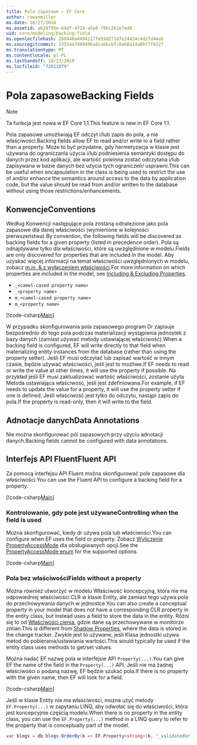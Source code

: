 ```yaml
---
title: Pola zapasowe — EF Core
author: rowanmiller
ms.date: 10/27/2016
ms.assetid: a628795e-64df-4f24-a5e8-76bc261e7ed8
uid: core/modeling/backing-field
ms.openlocfilehash: 288440a4494117fe59d27187e24424c4d2fd44ab
ms.sourcegitcommit: 2355447d89496a8ca6bcbfc0a68a14a0bf7f0327
ms.translationtype: MT
ms.contentlocale: pl-PL
ms.lasthandoff: 10/23/2019
ms.locfileid: "72811879"
---
```

# <a name="backing-fields"></a><span data-ttu-id="53bfe-102">Pola zapasowe</span><span class="sxs-lookup"><span data-stu-id="53bfe-102">Backing Fields</span></span>

> [!NOTE]  
> <span data-ttu-id="53bfe-103">Ta funkcja jest nowa w EF Core 1,1.</span><span class="sxs-lookup"><span data-stu-id="53bfe-103">This feature is new in EF Core 1.1.</span></span>

<span data-ttu-id="53bfe-104">Pola zapasowe umożliwiają EF odczyt i/lub zapis do pola, a nie właściwości.</span><span class="sxs-lookup"><span data-stu-id="53bfe-104">Backing fields allow EF to read and/or write to a field rather than a property.</span></span> <span data-ttu-id="53bfe-105">Może to być przydatne, gdy hermetyzacja w klasie jest używana do ograniczania użycia i/lub podniesienia semantyki dostępu do danych przez kod aplikacji, ale wartość powinna zostać odczytana i/lub zapisywana w bazie danych bez użycia tych ograniczeń/ usprawni.</span><span class="sxs-lookup"><span data-stu-id="53bfe-105">This can be useful when encapsulation in the class is being used to restrict the use of and/or enhance the semantics around access to the data by application code, but the value should be read from and/or written to the database without using those restrictions/enhancements.</span></span>

## <a name="conventions"></a><span data-ttu-id="53bfe-106">Konwencje</span><span class="sxs-lookup"><span data-stu-id="53bfe-106">Conventions</span></span>

<span data-ttu-id="53bfe-107">Według Konwencji następujące pola zostaną odnalezione jako pola zapasowe dla danej właściwości (wymienione w kolejności pierwszeństwa).</span><span class="sxs-lookup"><span data-stu-id="53bfe-107">By convention, the following fields will be discovered as backing fields for a given property (listed in precedence order).</span></span> <span data-ttu-id="53bfe-108">Pola są odnajdywane tylko dla właściwości, które są uwzględnione w modelu.</span><span class="sxs-lookup"><span data-stu-id="53bfe-108">Fields are only discovered for properties that are included in the model.</span></span> <span data-ttu-id="53bfe-109">Aby uzyskać więcej informacji na temat właściwości uwzględnionych w modelu, zobacz [m.in. & z wyłączeniem właściwości](included-properties.md).</span><span class="sxs-lookup"><span data-stu-id="53bfe-109">For more information on which properties are included in the model, see [Including & Excluding Properties](included-properties.md).</span></span>

* `_<camel-cased property name>`
* `_<property name>`
* `m_<camel-cased property name>`
* `m_<property name>`

[!code-csharp[Main](../../../samples/core/Modeling/Conventions/BackingField.cs#Sample)]

<span data-ttu-id="53bfe-110">W przypadku skonfigurowania pola zapasowego program Dr zapisuje bezpośrednio do tego pola podczas materializacji wystąpienia jednostek z bazy danych (zamiast używać metody ustawiającej właściwość).</span><span class="sxs-lookup"><span data-stu-id="53bfe-110">When a backing field is configured, EF will write directly to that field when materializing entity instances from the database (rather than using the property setter).</span></span> <span data-ttu-id="53bfe-111">Jeśli EF musi odczytać lub zapisać wartość w innym czasie, będzie używać właściwości, jeśli jest to możliwe.</span><span class="sxs-lookup"><span data-stu-id="53bfe-111">If EF needs to read or write the value at other times, it will use the property if possible.</span></span> <span data-ttu-id="53bfe-112">Na przykład jeśli EF musi zaktualizować wartość właściwości, zostanie użyta Metoda ustawiająca właściwość, jeśli jest zdefiniowana.</span><span class="sxs-lookup"><span data-stu-id="53bfe-112">For example, if EF needs to update the value for a property, it will use the property setter if one is defined.</span></span> <span data-ttu-id="53bfe-113">Jeśli właściwość jest tylko do odczytu, nastąpi zapis do pola.</span><span class="sxs-lookup"><span data-stu-id="53bfe-113">If the property is read-only, then it will write to the field.</span></span>

## <a name="data-annotations"></a><span data-ttu-id="53bfe-114">Adnotacje danych</span><span class="sxs-lookup"><span data-stu-id="53bfe-114">Data Annotations</span></span>

<span data-ttu-id="53bfe-115">Nie można skonfigurować pól zapasowych przy użyciu adnotacji danych.</span><span class="sxs-lookup"><span data-stu-id="53bfe-115">Backing fields cannot be configured with data annotations.</span></span>

## <a name="fluent-api"></a><span data-ttu-id="53bfe-116">Interfejs API Fluent</span><span class="sxs-lookup"><span data-stu-id="53bfe-116">Fluent API</span></span>

<span data-ttu-id="53bfe-117">Za pomocą interfejsu API Fluent można skonfigurować pole zapasowe dla właściwości.</span><span class="sxs-lookup"><span data-stu-id="53bfe-117">You can use the Fluent API to configure a backing field for a property.</span></span>

[!code-csharp[Main](../../../samples/core/Modeling/FluentAPI/BackingField.cs#Sample)]

### <a name="controlling-when-the-field-is-used"></a><span data-ttu-id="53bfe-118">Kontrolowanie, gdy pole jest używane</span><span class="sxs-lookup"><span data-stu-id="53bfe-118">Controlling when the field is used</span></span>

<span data-ttu-id="53bfe-119">Można skonfigurować, kiedy dr używa pola lub właściwości.</span><span class="sxs-lookup"><span data-stu-id="53bfe-119">You can configure when EF uses the field or property.</span></span> <span data-ttu-id="53bfe-120">Zobacz [Wyliczenie PropertyAccessMode](https://docs.microsoft.com/dotnet/api/microsoft.entityframeworkcore.propertyaccessmode) dla obsługiwanych opcji.</span><span class="sxs-lookup"><span data-stu-id="53bfe-120">See the [PropertyAccessMode enum](https://docs.microsoft.com/dotnet/api/microsoft.entityframeworkcore.propertyaccessmode) for the supported options.</span></span>

[!code-csharp[Main](../../../samples/core/Modeling/FluentAPI/BackingFieldAccessMode.cs#Sample)]

### <a name="fields-without-a-property"></a><span data-ttu-id="53bfe-121">Pola bez właściwości</span><span class="sxs-lookup"><span data-stu-id="53bfe-121">Fields without a property</span></span>

<span data-ttu-id="53bfe-122">Można również utworzyć w modelu Właściwość koncepcyjną, która nie ma odpowiedniej właściwości CLR w klasie Entity, ale zamiast tego używa pola do przechowywania danych w jednostce.</span><span class="sxs-lookup"><span data-stu-id="53bfe-122">You can also create a conceptual property in your model that does not have a corresponding CLR property in the entity class, but instead uses a field to store the data in the entity.</span></span> <span data-ttu-id="53bfe-123">Różni się to od [Właściwości cienia](shadow-properties.md), gdzie dane są przechowywane w monitorze zmian.</span><span class="sxs-lookup"><span data-stu-id="53bfe-123">This is different from [Shadow Properties](shadow-properties.md), where the data is stored in the change tracker.</span></span> <span data-ttu-id="53bfe-124">Zwykle jest to używane, jeśli Klasa jednostki używa metod do pobierania/ustawiania wartości.</span><span class="sxs-lookup"><span data-stu-id="53bfe-124">This would typically be used if the entity class uses methods to get/set values.</span></span>

<span data-ttu-id="53bfe-125">Można nadać EF nazwę pola w interfejsie API `Property(...)`.</span><span class="sxs-lookup"><span data-stu-id="53bfe-125">You can give EF the name of the field in the `Property(...)` API.</span></span> <span data-ttu-id="53bfe-126">Jeśli nie ma żadnej właściwości o podaną nazwę, EF będzie szukać pola.</span><span class="sxs-lookup"><span data-stu-id="53bfe-126">If there is no property with the given name, then EF will look for a field.</span></span>

[!code-csharp[Main](../../../samples/core/Modeling/FluentAPI/BackingFieldNoProperty.cs#Sample)]

<span data-ttu-id="53bfe-127">Jeśli w klasie Entity nie ma właściwości, można użyć metody `EF.Property(...)` w zapytaniu LINQ, aby odwołać się do właściwości, która jest koncepcyjnie częścią modelu.</span><span class="sxs-lookup"><span data-stu-id="53bfe-127">When there is no property in the entity class, you can use the `EF.Property(...)` method in a LINQ query to refer to the property that is conceptually part of the model.</span></span>

``` csharp
var blogs = db.blogs.OrderBy(b => EF.Property<string>(b, "_validatedUrl"));
```
